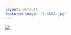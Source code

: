 ```yaml
---
layout: default
featured-image: "1-SOFA.jpg"
---
```



<img class="img-responsive" src="{{site.baseurl}}/media/{{featured-image}}">
